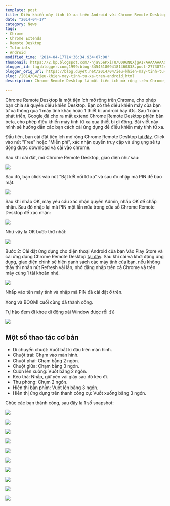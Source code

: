 ```yaml
---
template: post
title: Điều khiển máy tính từ xa trên Android với Chrome Remote Desktop
date: "2014-04-17"
category: News
tags:
- Chrome
- Chrome Extends
- Remote Desktop
- Tutorials
- Android
modified_time: '2014-04-17T14:36:34.934+07:00'
thumbnail: https://2.bp.blogspot.com/-njaV5ePxiTU/U096NQXjgAI/AAAAAAAAGjU/Xj1ojkCuaTs/s1600/chrome-remote-desktop-1.png
blogger_id: tag:blogger.com,1999:blog-3454518094181460838.post-2773872453601158509
blogger_orig_url: https://blog.duyet.net/2014/04/ieu-khien-may-tinh-tu-xa-tren-android.html
slug: /2014/04/ieu-khien-may-tinh-tu-xa-tren-android.html
description: Chrome Remote Desktop là một tiện ích mở rộng trên Chrome, cho phép bạn chia sẻ quyền điều khiển Desktop. Bạn có thể điều khiển máy của bạn từ xa thông qua 1 máy tính khác hoặc 1 thiết bị android hay iOs. Sau 1 năm phát triển, Google đã cho ra mắt extend Chrome Remote Desktop phiên bản beta, cho phép điều khiển máy tính từ xa qua thiết bị di động. Bài viết này mình sẽ hướng dẫn các bạn cách cài ứng dụng để điều khiển máy tính từ xa.

---
```


Chrome Remote Desktop là một tiện ích mở rộng trên Chrome, cho phép bạn chia sẻ quyền điều khiển Desktop. Bạn có thể điều khiển máy của bạn từ xa thông qua 1 máy tính khác hoặc 1 thiết bị android hay iOs. Sau 1 năm phát triển, Google đã cho ra mắt extend Chrome Remote Desktop phiên bản beta, cho phép điều khiển máy tính từ xa qua thiết bị di động. Bài viết này mình sẽ hướng dẫn các bạn cách cài ứng dụng để điều khiển máy tính từ xa.

Đầu tiên, bạn cài đặt tiện ích mở rộng Chrome Remote Desktop [tại đây](https://chrome.google.com/webstore/detail/chrome-remote-desktop/gbchcmhmhahfdphkhkmpfmihenigjmpp). Click vào nút "Free" hoặc "Miễn phí", xác nhận quyền truy cập và ứng ụng sẽ tự động được download và cài vào chrome.

Sau khi cài đặt, mở Chrome Remote Desktop, giao diện như sau:

[![](https://2.bp.blogspot.com/-njaV5ePxiTU/U096NQXjgAI/AAAAAAAAGjU/Xj1ojkCuaTs/s1600/chrome-remote-desktop-1.png)](https://2.bp.blogspot.com/-njaV5ePxiTU/U096NQXjgAI/AAAAAAAAGjU/Xj1ojkCuaTs/s1600/chrome-remote-desktop-1.png)

Sau đó, bạn click vào nút "Bật kết nối từ xa" và sau đó nhập mã PIN để bảo mật.

![](https://1.bp.blogspot.com/-mvT2DN-xgoI/U096na26WpI/AAAAAAAAGjc/Gss-9LLnpl4/s1600/chrome-remote-desktop-2.png)

Sau khi nhấp OK, máy yêu cầu xác nhận quyền Admin, nhấp OK để chấp nhận. Sau đó nhập lại mã PIN một lần nữa trong cửa sổ Chrome Remote Desktop để xác nhận:

![](https://3.bp.blogspot.com/-2DONMguvOUE/U097NEAtGZI/AAAAAAAAGjo/bTdO33av5ng/s1600/chrome-remote-desktop-3.png)

Như vậy là OK bước thứ nhất:

![](https://4.bp.blogspot.com/-IZudQmndzdk/U097qylqztI/AAAAAAAAGjw/mon6GzscikU/s1600/chrome-remote-desktop-4.png)

Bước 2: Cài đặt ứng dụng cho điện thoại Android của bạn
Vào Play Store và cài ứng dụng Chrome Remote Desktop [tại đây](https://play.google.com/store/apps/details?id=com.google.chromeremotedesktop).
Sau khi cài và khởi động ứng dụng, giao diện chính sẽ hiện danh sách các máy tính của bạn, nếu không thấy thì nhấn nút Refresh vài lần, nhớ đăng nhập trên cả Chrome và trên máy cùng 1 tài khoản nhé.

![](https://1.bp.blogspot.com/-QVm5_fEFx0M/U099xPKh1WI/AAAAAAAAGj8/aOWpa3XuTKw/s1600/2014-04-17+14.00.45.png)

Nhấp vào tên máy tính và nhập mã PIN đã cài đặt ở trên. 

Xong và BOOM! cuối cùng đã thành công.

Tự hào đem đi khoe di động xài Window được rồi :)))

![](https://1.bp.blogspot.com/-mMMSymsj2ho/U09-dpUfT5I/AAAAAAAAGkE/MPCB4aC2uQI/s1600/2014-04-17+13.35.13.png)

## Một số thao tác cơ bản ##

- Di chuyển chuột: Vuốt bất kì đâu trên màn hình.
- Chuột trái: Chạm vào màn hình.
- Chuột phải: Chạm bằng 2 ngón.
- Chuột giữa: Chạm bằng 3 ngón.
- Cuộn lên xuống: Vuốt bằng 2 ngón.
- Kéo thả: Nhấp, giữ yên vài giây sao đó kéo đi.
- Thu phóng: Chụm 2 ngón.
- Hiển thị bàn phím: Vuốt lên bằng 3 ngón.
- Hiển thị ứng dụng trên thanh công cụ: Vuốt xuống bằng 3 ngón.

Chúc các bạn thành công, sau đây là 1 số snapshot:

[![](https://4.bp.blogspot.com/-JdEM3BKCreo/U0-AkeQytOI/AAAAAAAAGkQ/YwwN5sobdWA/s1600/2014-04-17+13.34.56.png)](https://4.bp.blogspot.com/-JdEM3BKCreo/U0-AkeQytOI/AAAAAAAAGkQ/YwwN5sobdWA/s1600/2014-04-17+13.34.56.png)

[![](https://1.bp.blogspot.com/-u_EU-52JCn0/U0-Akou4yOI/AAAAAAAAGkY/nNptd3eCvRY/s1600/2014-04-17+13.35.13.png)](https://1.bp.blogspot.com/-u_EU-52JCn0/U0-Akou4yOI/AAAAAAAAGkY/nNptd3eCvRY/s1600/2014-04-17+13.35.13.png)

[![](https://1.bp.blogspot.com/-ciM6f6iJzVU/U0-Akkj_tyI/AAAAAAAAGkU/KI1NtHwvcYQ/s1600/2014-04-17+13.38.13.png)](https://1.bp.blogspot.com/-ciM6f6iJzVU/U0-Akkj_tyI/AAAAAAAAGkU/KI1NtHwvcYQ/s1600/2014-04-17+13.38.13.png)

[![](https://2.bp.blogspot.com/-Ljpw4bahK5U/U0-AmglhgoI/AAAAAAAAGk0/3_5L5kxBpsU/s1600/2014-04-17+13.38.40.png)](https://2.bp.blogspot.com/-Ljpw4bahK5U/U0-AmglhgoI/AAAAAAAAGk0/3_5L5kxBpsU/s1600/2014-04-17+13.38.40.png)

[![](https://1.bp.blogspot.com/-ElAOIwdBfUA/U0-AmA_XKxI/AAAAAAAAGko/4k04UEFYnds/s1600/2014-04-17+13.39.01.png)](https://1.bp.blogspot.com/-ElAOIwdBfUA/U0-AmA_XKxI/AAAAAAAAGko/4k04UEFYnds/s1600/2014-04-17+13.39.01.png)

[![](https://3.bp.blogspot.com/-zSrcE5ototA/U0-Amu5P5BI/AAAAAAAAGks/qF7SzBwcz0E/s1600/2014-04-17+13.39.19.png)](https://3.bp.blogspot.com/-zSrcE5ototA/U0-Amu5P5BI/AAAAAAAAGks/qF7SzBwcz0E/s1600/2014-04-17+13.39.19.png)

[![](https://4.bp.blogspot.com/-Ethz5ek2xwc/U0-Am_Z7TAI/AAAAAAAAGk8/IWdkJkdcMPw/s1600/2014-04-17+13.39.49.png)](https://4.bp.blogspot.com/-Ethz5ek2xwc/U0-Am_Z7TAI/AAAAAAAAGk8/IWdkJkdcMPw/s1600/2014-04-17+13.39.49.png)

[![](https://1.bp.blogspot.com/-mYqDeTENL7s/U0-AnnH4sjI/AAAAAAAAGlE/SrrsPihRfPA/s1600/2014-04-17+13.40.27.png)](https://1.bp.blogspot.com/-mYqDeTENL7s/U0-AnnH4sjI/AAAAAAAAGlE/SrrsPihRfPA/s1600/2014-04-17+13.40.27.png)

[![](https://3.bp.blogspot.com/-jsTyc4Gw3SE/U0-AoUiGi0I/AAAAAAAAGlQ/KmPUE9RTK4k/s1600/2014-04-17+13.40.42.png)](https://3.bp.blogspot.com/-jsTyc4Gw3SE/U0-AoUiGi0I/AAAAAAAAGlQ/KmPUE9RTK4k/s1600/2014-04-17+13.40.42.png)

[![](https://4.bp.blogspot.com/-7Ai95gI8omM/U0-Ao6CbROI/AAAAAAAAGlY/OZ-z3lsgqLk/s1600/2014-04-17+13.41.14.png)](https://4.bp.blogspot.com/-7Ai95gI8omM/U0-Ao6CbROI/AAAAAAAAGlY/OZ-z3lsgqLk/s1600/2014-04-17+13.41.14.png)

